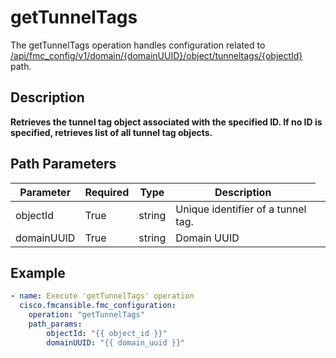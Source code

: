# getTunnelTags

The getTunnelTags operation handles configuration related to [/api/fmc_config/v1/domain/{domainUUID}/object/tunneltags/{objectId}](/paths//api/fmc_config/v1/domain/{domain_uuid}/object/tunneltags/{object_id}.md) path.&nbsp;
## Description
**Retrieves the tunnel tag object associated with the specified ID. If no ID is specified, retrieves list of all tunnel tag objects.**

## Path Parameters
| Parameter | Required | Type | Description |
| --------- | -------- | ---- | ----------- |
| objectId | True | string <td colspan=3> Unique identifier of a tunnel tag. |
| domainUUID | True | string <td colspan=3> Domain UUID |

## Example
```yaml
- name: Execute 'getTunnelTags' operation
  cisco.fmcansible.fmc_configuration:
    operation: "getTunnelTags"
    path_params:
        objectId: "{{ object_id }}"
        domainUUID: "{{ domain_uuid }}"

```